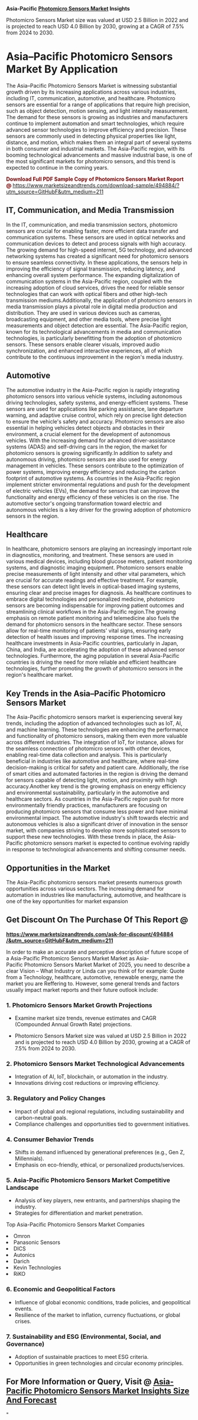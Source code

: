<p><strong>Asia-Pacific&nbsp;<a href=""https://www.marketsizeandtrends.com/download-sample/494884/&amp;utm_source=GitHubF&amp;utm_medium=211"">Photomicro Sensors Market</a> Insights</strong></p><p>Photomicro Sensors Market size was valued at USD 2.5 Billion in 2022 and is projected to reach USD 4.0 Billion by 2030, growing at a CAGR of 7.5% from 2024 to 2030.</p><p><h1>Asia–Pacific Photomicro Sensors Market By Application</h1><p>The Asia–Pacific Photomicro Sensors Market is witnessing substantial growth driven by its increasing applications across various industries, including IT, communication, automotive, and healthcare. Photomicro sensors are essential for a range of applications that require high precision, such as object detection, motion sensing, and light intensity measurement. The demand for these sensors is growing as industries and manufacturers continue to implement automation and smart technologies, which require advanced sensor technologies to improve efficiency and precision. These sensors are commonly used in detecting physical properties like light, distance, and motion, which makes them an integral part of several systems in both consumer and industrial markets. The Asia-Pacific region, with its booming technological advancements and massive industrial base, is one of the most significant markets for photomicro sensors, and this trend is expected to continue in the coming years. <p><strong><span style="color: #800000;">Download Full PDF Sample Copy of Photomicro Sensors Market Report @</span>&nbsp;</strong><a href="https://www.marketsizeandtrends.com/download-sample/494884/?utm_source=GitHubF&amp;utm_medium=211" target="_blank">https://www.marketsizeandtrends.com/download-sample/494884/?utm_source=GitHubF&amp;utm_medium=211</a></p></p><h2>IT, Communication, and Media Transmission</h2><p>In the IT, communication, and media transmission sectors, photomicro sensors are crucial for enabling faster, more efficient data transfer and communication systems. These sensors are used in optical networks and communication devices to detect and process signals with high accuracy. The growing demand for high-speed internet, 5G technology, and advanced networking systems has created a significant need for photomicro sensors to ensure seamless connectivity. In these applications, the sensors help in improving the efficiency of signal transmission, reducing latency, and enhancing overall system performance. The expanding digitalization of communication systems in the Asia-Pacific region, coupled with the increasing adoption of cloud services, drives the need for reliable sensor technologies that can work with optical fibers and other high-tech transmission mediums.Additionally, the application of photomicro sensors in media transmission plays a pivotal role in digital media production and distribution. They are used in various devices such as cameras, broadcasting equipment, and other media tools, where precise light measurements and object detection are essential. The Asia-Pacific region, known for its technological advancements in media and communication technologies, is particularly benefitting from the adoption of photomicro sensors. These sensors enable clearer visuals, improved audio synchronization, and enhanced interactive experiences, all of which contribute to the continuous improvement in the region's media industry.</p><h2>Automotive</h2><p>The automotive industry in the Asia-Pacific region is rapidly integrating photomicro sensors into various vehicle systems, including autonomous driving technologies, safety systems, and energy-efficient systems. These sensors are used for applications like parking assistance, lane departure warning, and adaptive cruise control, which rely on precise light detection to ensure the vehicle's safety and accuracy. Photomicro sensors are also essential in helping vehicles detect objects and obstacles in their environment, a crucial element for the development of autonomous vehicles. With the increasing demand for advanced driver-assistance systems (ADAS) and self-driving cars in the region, the market for photomicro sensors is growing significantly.In addition to safety and autonomous driving, photomicro sensors are also used for energy management in vehicles. These sensors contribute to the optimization of power systems, improving energy efficiency and reducing the carbon footprint of automotive systems. As countries in the Asia-Pacific region implement stricter environmental regulations and push for the development of electric vehicles (EVs), the demand for sensors that can improve the functionality and energy efficiency of these vehicles is on the rise. The automotive sector's ongoing transformation toward electric and autonomous vehicles is a key driver for the growing adoption of photomicro sensors in the region.</p><h2>Healthcare</h2><p>In healthcare, photomicro sensors are playing an increasingly important role in diagnostics, monitoring, and treatment. These sensors are used in various medical devices, including blood glucose meters, patient monitoring systems, and diagnostic imaging equipment. Photomicro sensors enable precise measurements of light intensity and other vital parameters, which are crucial for accurate readings and effective treatment. For example, these sensors can detect light levels in optical-based imaging systems, ensuring clear and precise images for diagnosis. As healthcare continues to embrace digital technologies and personalized medicine, photomicro sensors are becoming indispensable for improving patient outcomes and streamlining clinical workflows in the Asia-Pacific region.The growing emphasis on remote patient monitoring and telemedicine also fuels the demand for photomicro sensors in the healthcare sector. These sensors allow for real-time monitoring of patients' vital signs, ensuring early detection of health issues and improving response times. The increasing healthcare investments in Asia-Pacific countries, particularly in Japan, China, and India, are accelerating the adoption of these advanced sensor technologies. Furthermore, the aging population in several Asia-Pacific countries is driving the need for more reliable and efficient healthcare technologies, further promoting the growth of photomicro sensors in the region's healthcare market.</p><h2>Key Trends in the Asia–Pacific Photomicro Sensors Market</h2><p>The Asia-Pacific photomicro sensors market is experiencing several key trends, including the adoption of advanced technologies such as IoT, AI, and machine learning. These technologies are enhancing the performance and functionality of photomicro sensors, making them even more valuable across different industries. The integration of IoT, for instance, allows for the seamless connection of photomicro sensors with other devices, enabling real-time data collection and analysis. This is particularly beneficial in industries like automotive and healthcare, where real-time decision-making is critical for safety and patient care. Additionally, the rise of smart cities and automated factories in the region is driving the demand for sensors capable of detecting light, motion, and proximity with high accuracy.Another key trend is the growing emphasis on energy efficiency and environmental sustainability, particularly in the automotive and healthcare sectors. As countries in the Asia-Pacific region push for more environmentally friendly practices, manufacturers are focusing on producing photomicro sensors that consume less power and have minimal environmental impact. The automotive industry's shift towards electric and autonomous vehicles is also a significant driver of innovation in the sensor market, with companies striving to develop more sophisticated sensors to support these new technologies. With these trends in place, the Asia-Pacific photomicro sensors market is expected to continue evolving rapidly in response to technological advancements and shifting consumer needs.</p><h2>Opportunities in the Market</h2><p>The Asia-Pacific photomicro sensors market presents numerous growth opportunities across various sectors. The increasing demand for automation in industries like manufacturing, automotive, and healthcare is one of the key opportunities for market expansion</p><h2><strong>Get Discount On The Purchase Of This Report @&nbsp;</strong></h2><p><strong><a href=""https://www.marketsizeandtrends.com/ask-for-discount/494884/&amp;utm_source=GitHubF&amp;utm_medium=211"" target=""_blank"">https://www.marketsizeandtrends.com/ask-for-discount/494884<br />/&amp;utm_source=GitHubF&amp;utm_medium=211</a></strong></p><p>In order to make an accurate and perceptive description of future scope of a Asia-Pacific&nbsp;Photomicro Sensors Market Market as Asia-Pacific&nbsp;Photomicro Sensors Market Market of 2025, you need to describe a clear Vision &ndash; What Industry or Linda can you think of for example: Quote from a Technology, healthcare, automotive, renewable energy, name the market you are Reffering to. However, some general trends and factors usually impact market reports and their future outlook include:</p><h3>1.&nbsp;<strong>Photomicro Sensors Market Growth Projections</strong></h3><ul><li>Examine market size trends, revenue estimates and CAGR (Compounded Annual Growth Rate) projections.</li><li><p>Photomicro Sensors Market size was valued at USD 2.5 Billion in 2022 and is projected to reach USD 4.0 Billion by 2030, growing at a CAGR of 7.5% from 2024 to 2030.</p></li></ul><h3>2.&nbsp;<strong>Photomicro Sensors Market Technological Advancements</strong></h3><ul><li>Integration of AI, IoT, blockchain, or automation in the industry.</li><li>Innovations driving cost reductions or improving efficiency.</li></ul><h3>3.&nbsp;<strong>Regulatory and Policy Changes</strong></h3><ul><li>Impact of global and regional regulations, including sustainability and carbon-neutral goals.</li><li>Compliance challenges and opportunities tied to government initiatives.</li></ul><h3>4.&nbsp;<strong>Consumer Behavior Trends</strong></h3><ul><li>Shifts in demand influenced by generational preferences (e.g., Gen Z, Millennials).</li><li>Emphasis on eco-friendly, ethical, or personalized products/services.</li></ul><h3>5.&nbsp;<strong>Asia-Pacific Photomicro Sensors Market Competitive Landscape</strong></h3><ul><li>Analysis of key players, new entrants, and partnerships shaping the industry.</li><li>Strategies for differentiation and market penetration.</li></ul><p data-pm-slice=""1 1 []"">Top Asia-Pacific Photomicro Sensors Market Companies</p><div data-test-id=""""><p><li>Omron</li><li> Panasonic Sensors</li><li> DICS</li><li> Autonics</li><li> Darich</li><li> Kevin Technologies</li><li> RiKO</li></p></div><h3>6.&nbsp;<strong>Economic and Geopolitical Factors</strong></h3><ul><li>Influence of global economic conditions, trade policies, and geopolitical events.</li><li>Resilience of the market to inflation, currency fluctuations, or global crises.</li></ul><h3>7.&nbsp;<strong>Sustainability and ESG (Environmental, Social, and Governance)</strong></h3><ul><li>Adoption of sustainable practices to meet ESG criteria.</li><li>Opportunities in green technologies and circular economy principles.</li></ul><h2><strong>For More Information or Query, Visit @&nbsp;</strong><a href=""https://www.verifiedmarketreports.com/product/photomicro-sensors-market-szie-and-forecast/"" target=""_blank"">Asia-Pacific Photomicro Sensors Market Insights Size And Forecast</a></h2>"
